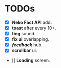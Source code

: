 # TODOs

- [x] **Neko Fact API** add.
- [x] **toast** after every 10+.
- [x] **ting** sound.
- [x] **fix ui** overlapping.
- [x] ***feedback*** hub.
- [x] **scrollbar** ui.
- [] **Loading** screen.
